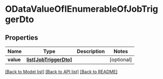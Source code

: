 # ODataValueOfIEnumerableOfJobTriggerDto

## Properties
Name | Type | Description | Notes
------------ | ------------- | ------------- | -------------
**value** | [**list[JobTriggerDto]**](JobTriggerDto.md) |  | [optional] 

[[Back to Model list]](../README.md#documentation-for-models) [[Back to API list]](../README.md#documentation-for-api-endpoints) [[Back to README]](../README.md)


